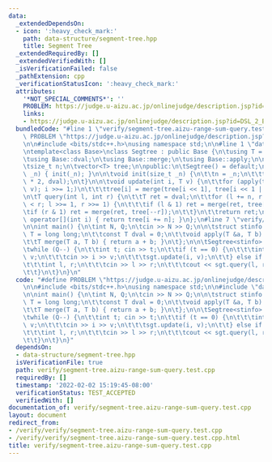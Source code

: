 ```yaml
---
data:
  _extendedDependsOn:
  - icon: ':heavy_check_mark:'
    path: data-structure/segment-tree.hpp
    title: Segment Tree
  _extendedRequiredBy: []
  _extendedVerifiedWith: []
  _isVerificationFailed: false
  _pathExtension: cpp
  _verificationStatusIcon: ':heavy_check_mark:'
  attributes:
    '*NOT_SPECIAL_COMMENTS*': ''
    PROBLEM: https://judge.u-aizu.ac.jp/onlinejudge/description.jsp?id=DSL_2_B
    links:
    - https://judge.u-aizu.ac.jp/onlinejudge/description.jsp?id=DSL_2_B
  bundledCode: "#line 1 \"verify/segment-tree.aizu-range-sum-query.test.cpp\"\n#define\
    \ PROBLEM \"https://judge.u-aizu.ac.jp/onlinejudge/description.jsp?id=DSL_2_B\"\
    \n\n#include <bits/stdc++.h>\nusing namespace std;\n\n#line 1 \"data-structure/segment-tree.hpp\"\
    \ntemplate<class Base>\nclass Segtree : public Base {\n\tusing T = typename Base::T;\n\
    \tusing Base::dval;\n\tusing Base::merge;\n\tusing Base::apply;\n\nprotected:\n\
    \tsize_t n;\n\tvector<T> tree;\n\npublic:\n\tSegtree() = default;\n\n\tSegtree(size_t\
    \ _n) { init(_n); }\n\n\tvoid init(size_t _n) {\n\t\tn = _n;\n\t\ttree.assign(n\
    \ * 2, dval);\n\t}\n\n\tvoid update(int i, T v) {\n\t\tfor (apply(tree[i += n],\
    \ v); i >>= 1;)\n\t\t\ttree[i] = merge(tree[i << 1], tree[i << 1 | 1]);\n\t}\n\
    \n\tT query(int l, int r) {\n\t\tT ret = dval;\n\t\tfor (l += n, r += n + 1; l\
    \ < r; l >>= 1, r >>= 1) {\n\t\t\tif (l & 1) ret = merge(ret, tree[l++]);\n\t\t\
    \tif (r & 1) ret = merge(ret, tree[--r]);\n\t\t}\n\t\treturn ret;\n\t}\n\n\tT\
    \ operator[](int i) { return tree[i += n]; }\n};\n#line 7 \"verify/segment-tree.aizu-range-sum-query.test.cpp\"\
    \n\nint main() {\n\tint N, Q;\n\tcin >> N >> Q;\n\n\tstruct stinfo {\n\t\tusing\
    \ T = long long;\n\t\tconst T dval = 0;\n\t\tvoid apply(T &a, T b) { a += b; }\n\
    \t\tT merge(T a, T b) { return a + b; }\n\t};\n\n\tSegtree<stinfo> sgt(N + 1);\n\
    \twhile (Q--) {\n\t\tint t; cin >> t;\n\t\tif (t == 0) {\n\t\t\tint i; long long\
    \ v;\n\t\t\tcin >> i >> v;\n\t\t\tsgt.update(i, v);\n\t\t} else if (t == 1) {\n\
    \t\t\tint l, r;\n\t\t\tcin >> l >> r;\n\t\t\tcout << sgt.query(l, r) << '\\n';\n\
    \t\t}\n\t}\n}\n"
  code: "#define PROBLEM \"https://judge.u-aizu.ac.jp/onlinejudge/description.jsp?id=DSL_2_B\"\
    \n\n#include <bits/stdc++.h>\nusing namespace std;\n\n#include \"data-structure/segment-tree.hpp\"\
    \n\nint main() {\n\tint N, Q;\n\tcin >> N >> Q;\n\n\tstruct stinfo {\n\t\tusing\
    \ T = long long;\n\t\tconst T dval = 0;\n\t\tvoid apply(T &a, T b) { a += b; }\n\
    \t\tT merge(T a, T b) { return a + b; }\n\t};\n\n\tSegtree<stinfo> sgt(N + 1);\n\
    \twhile (Q--) {\n\t\tint t; cin >> t;\n\t\tif (t == 0) {\n\t\t\tint i; long long\
    \ v;\n\t\t\tcin >> i >> v;\n\t\t\tsgt.update(i, v);\n\t\t} else if (t == 1) {\n\
    \t\t\tint l, r;\n\t\t\tcin >> l >> r;\n\t\t\tcout << sgt.query(l, r) << '\\n';\n\
    \t\t}\n\t}\n}"
  dependsOn:
  - data-structure/segment-tree.hpp
  isVerificationFile: true
  path: verify/segment-tree.aizu-range-sum-query.test.cpp
  requiredBy: []
  timestamp: '2022-02-02 15:19:45-08:00'
  verificationStatus: TEST_ACCEPTED
  verifiedWith: []
documentation_of: verify/segment-tree.aizu-range-sum-query.test.cpp
layout: document
redirect_from:
- /verify/verify/segment-tree.aizu-range-sum-query.test.cpp
- /verify/verify/segment-tree.aizu-range-sum-query.test.cpp.html
title: verify/segment-tree.aizu-range-sum-query.test.cpp
---
```

